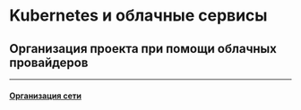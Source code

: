 # Kubernetes и облачные сервисы

## Организация проекта при помощи облачных провайдеров

---

#### [Организация сети](./15.1/README.md)

